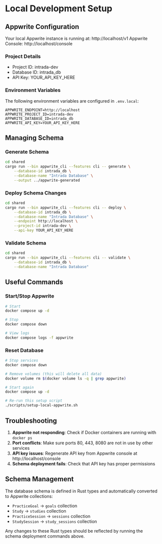 # Local Development Setup

## Appwrite Configuration

Your local Appwrite instance is running at: http://localhost/v1
Appwrite Console: http://localhost/console

### Project Details
- Project ID: intrada-dev
- Database ID: intrada_db
- API Key: YOUR_API_KEY_HERE

### Environment Variables
The following environment variables are configured in `.env.local`:

```
APPWRITE_ENDPOINT=http://localhost
APPWRITE_PROJECT_ID=intrada-dev
APPWRITE_DATABASE_ID=intrada_db
APPWRITE_API_KEY=YOUR_API_KEY_HERE
```

## Managing Schema

### Generate Schema
```bash
cd shared
cargo run --bin appwrite_cli --features cli -- generate \
    --database-id intrada_db \
    --database-name "Intrada Database" \
    --output ../appwrite-generated
```

### Deploy Schema Changes
```bash
cd shared
cargo run --bin appwrite_cli --features cli -- deploy \
    --database-id intrada_db \
    --database-name "Intrada Database" \
    --endpoint http://localhost \
    --project-id intrada-dev \
    --api-key YOUR_API_KEY_HERE
```

### Validate Schema
```bash
cd shared
cargo run --bin appwrite_cli --features cli -- validate \
    --database-id intrada_db \
    --database-name "Intrada Database"
```

## Useful Commands

### Start/Stop Appwrite
```bash
# Start
docker compose up -d

# Stop
docker compose down

# View logs
docker compose logs -f appwrite
```

### Reset Database
```bash
# Stop services
docker compose down

# Remove volumes (this will delete all data)
docker volume rm $(docker volume ls -q | grep appwrite)

# Start again
docker compose up -d

# Re-run this setup script
./scripts/setup-local-appwrite.sh
```

## Troubleshooting

1. **Appwrite not responding**: Check if Docker containers are running with `docker ps`
2. **Port conflicts**: Make sure ports 80, 443, 8080 are not in use by other services
3. **API key issues**: Regenerate API key from Appwrite console at http://localhost/console
4. **Schema deployment fails**: Check that API key has proper permissions

## Schema Management

The database schema is defined in Rust types and automatically converted to Appwrite collections:

- `PracticeGoal` → `goals` collection
- `Study` → `studies` collection  
- `PracticeSession` → `sessions` collection
- `StudySession` → `study_sessions` collection

Any changes to these Rust types should be reflected by running the schema deployment commands above.
